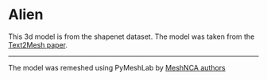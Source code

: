 # Alien

This 3d model is from the shapenet dataset. The model was taken from
the [Text2Mesh paper](https://threedle.github.io/text2mesh/).

___

The model was remeshed using PyMeshLab by [MeshNCA authors](https://meshnca.github.io/)